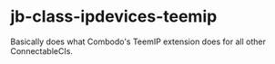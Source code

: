 # jb-class-ipdevices-teemip
Basically does what Combodo's TeemIP extension does for all other ConnectableCIs.
